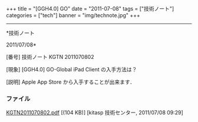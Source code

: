﻿+++
title = "[GGH4.0] GO"
date = "2011-07-08"
tags = ["技術ノート"]
categories = ["tech"]
banner = "img/technote.jpg"
+++

-----------------------------------------------------------------------------------------------------------------------------

*技術ノート

2011/07/08*


[番号]
技術ノート KGTN 2011070802

[現象]
[GGH4.0] GO-Global iPad Client の入手方法は？

[説明]
Apple App Store から入手することが出来ます．


### ファイル

 
 


[KGTN2011070802.pdf](http://techreport.kitasp.net/attachments/download/582/KGTN2011070802.pdf)
 [(104 KB)] [kitasp 技術センター, 2011/07/08
09:29]


 


 


